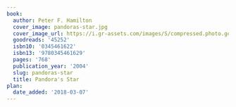 ```yaml
---
book:
  author: Peter F. Hamilton
  cover_image: pandoras-star.jpg
  cover_image_url: https://i.gr-assets.com/images/S/compressed.photo.goodreads.com/books/1440699949l/45252._SX98_.jpg
  goodreads: '45252'
  isbn10: '0345461622'
  isbn13: '9780345461629'
  pages: '768'
  publication_year: '2004'
  slug: pandoras-star
  title: Pandora's Star
plan:
  date_added: '2018-03-07'
---
```

